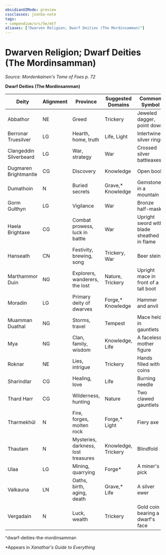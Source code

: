 ```yaml
---
obsidianUIMode: preview
cssclasses: json5e-note
tags:
- compendium/src/5e/mtf
aliases: ["Dwarven Religion; Dwarf Deities (The Mordinsamman)"]
---
```

# Dwarven Religion; Dwarf Deities (The Mordinsamman)
*Source: Mordenkainen's Tome of Foes p. 72* 

**Dwarf Deities (The Mordinsamman)**

| Deity | Alignment | Province | Suggested Domains | Common Symbol |
|-------|-----------|----------|-------------------|---------------|
| Abbathor | NE | Greed | Trickery | Jeweled dagger, point down |
| Berronar Truesilver | LG | Hearth, home, truth | Life, Light | Intertwined silver rings |
| Clangeddin Silverbeard | LG | War, strategy | War | Crossed silver battleaxes |
| Dugmaren Brightmantle | CG | Discovery | Knowledge | Open book |
| Dumathoin | N | Buried secrets | Grave,* Knowledge | Gemstone in a mountain |
| Gorm Gulthyn | LG | Vigilance | War | Bronze half-mask |
| Haela Brightaxe | CG | Combat prowess, luck in battle | War | Upright sword with blade sheathed in flame |
| Hanseath | CN | Festivity, brewing, song | Trickery, War | Beer stein |
| Marthammor Duin | NG | Explorers, wanderers, the lost | Nature, Trickery | Upright mace in front of a tall boot |
| Moradin | LG | Primary deity of dwarves | Forge,* Knowledge | Hammer and anvil |
| Muamman Duathal | NG | Storms, travel | Tempest | Mace held in gauntlets |
| Mya | NG | Clan, family, wisdom | Knowledge, Life | A faceless mother figure |
| Roknar | NE | Lies, intrigue | Trickery | Hands filled with coins |
| Sharindlar | CG | Healing, love | Life | Burning needle |
| Thard Harr | CG | Wilderness, hunting | Nature | Two clawed gauntlets |
| Tharmekhûl | N | Fire, forges, molten rock | Forge,* Light | Fiery axe |
| Thautam | N | Mysteries, darkness, lost treasures | Knowledge, Trickery | Blindfold |
| Ulaa | LG | Mining, quarrying | Forge* | A miner's pick |
| Valkauna | LN | Oaths, birth, aging, death | Grave,* Life | A silver ewer |
| Vergadain | N | Luck, wealth | Trickery | Gold coin bearing a dwarf's face |
^dwarf-deities-the-mordinsamman

*Appears in *Xanathar's Guide to Everything*